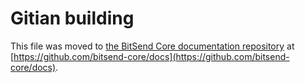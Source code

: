 Gitian building
================

This file was moved to [the BitSend Core documentation repository](https://github.com/bitsend-core/docs/blob/master/gitian-building.md) at [https://github.com/bitsend-core/docs](https://github.com/bitsend-core/docs).
